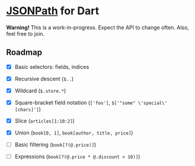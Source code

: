 # [JSONPath] for Dart
**Warning!** This is a work-in-progress. Expect the API to change often. Also, feel free to join.

## Roadmap
- [x] Basic selectors: fields, indices
- [x] Recursive descent (`$..`)
- [x] Wildcard (`$.store.*`)
- [x] Square-bracket field notation (`['foo']`, `$['"some" \'special\' [chars]']`)
- [x] Slice (`articles[1:10:2]`)
- [x] Union (`book[0, 1]`, `book[author, title, price]`)
- [ ] Basic filtering (`book[?(@.price)]`)
- [ ] Expressions (`book[?(@.price * @.discount < 10)]`)


[JSONPath]: https://goessner.net/articles/JsonPath/